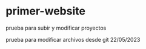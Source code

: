 # primer-website
prueba para subir y modificar proyectos

prueba para modificar archivos desde git 22/05/2023

